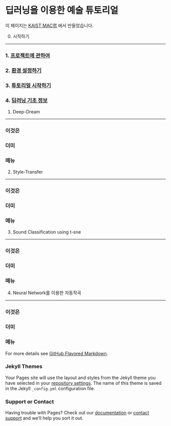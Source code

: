 딥러닝을 이용한 예술 튜토리얼
=============================

이 페이지는 [KAIST MAC랩](http://mac.kaist.ac.kr) 에서 만들었습니다.

0. 시작하기
-----------

### 1. [프로젝트에 관하여](about.md)

### 2. [환경 설정하기](setting.md)

### 3. [튜토리얼 시작하기](start.md)

### 4. [딥러닝 기초 정보](Deep_basic.md)

1. Deep-Dream
-------------

### 이것은

### 더미

### 메뉴

2. Style-Transfer
-----------------

### 이것은

### 더미

### 메뉴

3. Sound Classification using t-sne
-----------------------------------

### 이것은

### 더미

### 메뉴

4. Neural Network를 이용한 자동작곡
-----------------------------------

### 이것은

### 더미

### 메뉴

For more details see [GitHub Flavored Markdown](https://guides.github.com/features/mastering-markdown/).

### Jekyll Themes

Your Pages site will use the layout and styles from the Jekyll theme you have selected in your [repository settings](https://github.com/maclab-kaist/DeepArt/settings). The name of this theme is saved in the Jekyll `_config.yml` configuration file.

### Support or Contact

Having trouble with Pages? Check out our [documentation](https://help.github.com/categories/github-pages-basics/) or [contact support](https://github.com/contact) and we’ll help you sort it out.
